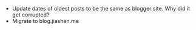 - Update dates of oldest posts to be the same as blogger site. Why did it get corrupted?
- Migrate to blog.jiashen.me
